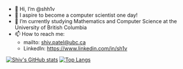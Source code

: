 - 👋 Hi, I’m @shh1v
- 👀 I aspire to become a computer scientist one day!
- 🌱 I’m currently studying Mathematics and Computer Science at the University of British Columbia
- 📫 How to reach me:
  - mailto: shiv.patel@ubc.ca
  - LinkedIn: https://www.linkedin.com/in/sh1v

[![Shiv's GitHub stats](https://github-readme-stats.vercel.app/api?username=shh1v&count_private=true)](https://github.com/anuraghazra/github-readme-stats)
[![Top Langs](https://github-readme-stats.vercel.app/api/top-langs/?username=shh1v&layout=donut)](https://github.com/anuraghazra/github-readme-stats)
